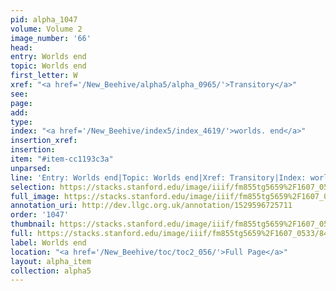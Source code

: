 ```yaml
---
pid: alpha_1047
volume: Volume 2
image_number: '66'
head: 
entry: Worlds end
topic: Worlds end
first_letter: W
xref: "<a href='/New_Beehive/alpha5/alpha_0965/'>Transitory</a>"
see: 
page: 
add: 
type: 
index: "<a href='/New_Beehive/index5/index_4619/'>worlds. end</a>"
insertion_xref: 
insertion: 
item: "#item-cc1193c3a"
unparsed: 
line: 'Entry: Worlds end|Topic: Worlds end|Xref: Transitory|Index: worlds. end|#item-cc1193c3a'
selection: https://stacks.stanford.edu/image/iiif/fm855tg5659%2F1607_0533/840,4172,2943,375/full/0/default.jpg
full_image: https://stacks.stanford.edu/image/iiif/fm855tg5659%2F1607_0533/full/full/0/default.jpg
annotation_uri: http://dev.llgc.org.uk/annotation/1529596725711
order: '1047'
thumbnail: https://stacks.stanford.edu/image/iiif/fm855tg5659%2F1607_0533/840,4172,600,180/250,/0/default.jpg
full: https://stacks.stanford.edu/image/iiif/fm855tg5659%2F1607_0533/840,4172,2943,375/full/0/default.jpg
label: Worlds end
location: "<a href='/New_Beehive/toc/toc2_056/'>Full Page</a>"
layout: alpha_item
collection: alpha5
---
```

